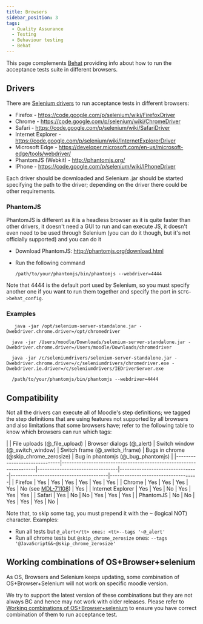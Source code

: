 ```yaml
---
title: Browsers
sidebar_position: 3
tags:
  - Quality Assurance
  - Testing
  - Behaviour testing
  - Behat
---
```

This page complements [Behat](../index.md) providing info about how to run the acceptance tests suite in different browsers.

## Drivers

There are [Selenium drivers](http://docs.seleniumhq.org/projects/webdriver/) to run acceptance tests in different browsers:

- Firefox - https://code.google.com/p/selenium/wiki/FirefoxDriver
- Chrome - https://code.google.com/p/selenium/wiki/ChromeDriver
- Safari - https://code.google.com/p/selenium/wiki/SafariDriver
- Internet Explorer - https://code.google.com/p/selenium/wiki/InternetExplorerDriver
- Microsoft Edge - https://developer.microsoft.com/en-us/microsoft-edge/tools/webdriver/
- PhantomJS (Webkit) - http://phantomjs.org/
- IPhone - https://code.google.com/p/selenium/wiki/IPhoneDriver

Each driver should be downloaded and Selenium .jar should be started specifying the path to the driver; depending on the driver there could be other requirements.

### PhantomJS

PhantomJS is different as it is a headless browser as it is quite faster than other drivers, it doesn't need a GUI to run and can execute JS, it doesn't even need to be used through Selenium (you can do it though, but it's not officially supported) and you can do it

- Download PhantomJS: http://phantomjs.org/download.html
- Run the following command

  ```console
  /path/to/your/phantomjs/bin/phantomjs --webdriver=4444
  ```

Note that 4444 is the default port used by Selenium, so you must specify another one if you want to run them together and specify the port in `$CFG->behat_config`.

### Examples

```console title="Selenium in Linux (firefox by default + chrome)"
   java -jar /opt/selenium-server-standalone.jar -Dwebdriver.chrome.driver=/opt/chromedriver
```

```console title="Selenium in OSx (firefox & safari by default + chrome)"
  java -jar /Users/moodle/Downloads/selenium-server-standalone.jar -Dwebdriver.chrome.driver=/Users/moodle/Downloads/chromedriver
```

```console title="Selenium in Windows (started using git bash) (firefox by default + chrome + internet explorer)"
  java -jar /c/seleniumdrivers/selenium-server-standalone.jar -Dwebdriver.chrome.driver=/c/seleniumdrivers/chromedriver.exe -Dwebdriver.ie.driver=/c/seleniumdrivers/IEDriverServer.exe
```

```console title="PhantomJS"
  /path/to/your/phantomjs/bin/phantomjs --webdriver=4444
```

## Compatibility

Not all the drivers can execute all of Moodle's step definitions; we tagged the step definitions that are using features not supported by all browsers and also limitations that some browsers have; refer to the following table to know which browsers can run which tags:

<!-- cspell:ignore zerosize -->
| | File uploads (@_file_upload) | Browser dialogs (@_alert)                                         | Switch window (@_switch_window) | Switch frame (@_switch_iframe) | Bugs in chrome (@skip_chrome_zerosize) | Bug in phantomjs (@_bug_phantomjs) |
|------------------------------|-------------------------------------------------------------------|---------------------------------|--------------------------------|----------------------------------------|------------------------------------|
| Firefox                      | Yes | Yes | Yes | Yes | Yes | Yes |
| Chrome              | Yes | Yes | Yes | Yes | No (see [MDL-71108](https://tracker.moodle.org/browse/MDL-71108)) | Yes |
| Internet Explorer          | Yes | Yes | No | Yes | Yes | Yes |
| Safari          | Yes | No | No | Yes | Yes | Yes |
| PhantomJS          | No | No | Yes | Yes | Yes | No |

Note that, to skip some tag, you must prepend it with the <tt>~</tt> (logical NOT) character. Examples:

- Run all tests but `@_alert</tt> ones: <tt>--tags '~@_alert'`
- Run all chrome tests but `@skip_chrome_zerosize` ones: `--tags '@JavaScript&&~@skip_chrome_zerosize'`

## Working combinations of OS+Browser+selenium

As OS, Browsers and Selenium keeps updating, some combination of OS+Browser+Selenium will not work on specific moodle version.

We try to support the latest version of these combinations but they are not always BC and hence may not work with older releases. Please refer to [Working combinations of OS+Browser+selenium](./supportedbrowsers.md) to ensure you have correct combination of them to run acceptance test.
